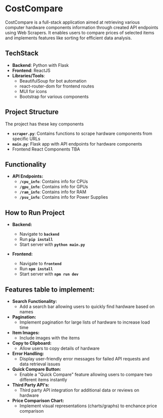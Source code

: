 # CostCompare
CostCompare is a full-stack application aimed at retrieving various computer hardware components information through created API endpoints using Web Scrapers. It enables users to compare prices of selected items and implements features like sorting for efficient data analysis.

## TechStack
- __Backend__: Python with Flask
- __Frontend__: ReactJS
- __Libraries/Tools__:
    - BeautifulSoup for bot automation
    - react-router-dom for frontend routes
    - MUI for icons
    - Bootstrap for various components

## Project Structure
The project has these key components
- __`scraper.py`__: Contains functions to scrape hardware components from specific URLs
- __`main.py`__: Flask app with API endpoints for hardware components
- Frontend React Components TBA

## Functionality
- __API Endpoints:__
    - __`/cpu_info`__: Contains info for CPUs
    - __`/gpu_info`__: Contains info for GPUs
    - __`/ram_info`__: Contains info for RAM
    - __`/psu_info`__: Contains info for Power Supplies
 
## How to Run Project
- __Backend:__
    - Navigate to __`backend`__
    - Run __`pip install`__
    - Start server with __`python main.py`__

- __Frontend:__
    - Navigate to __`frontend`__
    - Run __`npm install`__
    - Start server with __`npm run dev`__

## Features table to implement:
- __Search Functionality:__
    - Add a search bar allowing users to quickly find hardware based on names
- __Pagination:__
    - Implement pagination for large lists of hardware to increase load time
- __Item Images:__
    - Include images with the items
- __Copy to Clipboard:__
    - Allow users to copy details of hardware
- __Error Handling:__
    - Display user-friendly error messages for failed API requests and data retrieval issues
- __Quick Compare Button:__
    - Enable a "Quick Compare" feature allowing users to compare two different items instantly
- __Third Party API's:__
    - Third party API integration for additional data or reviews on hardware
- __Price Comparison Chart:__
    - Implement visual representations (charts/graphs) to enchance price comparison
